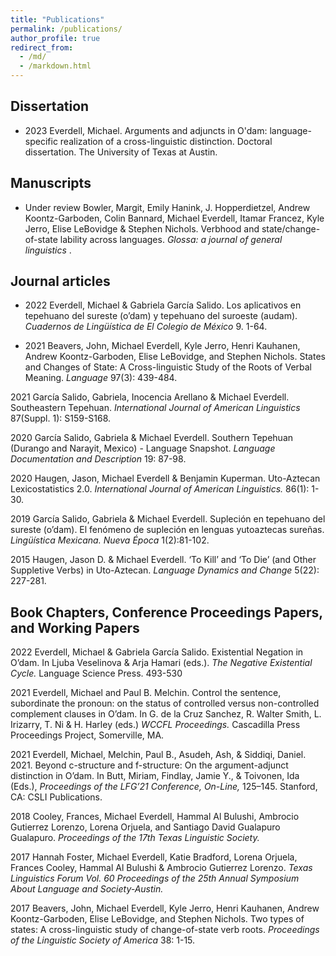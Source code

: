 ```yaml
---
title: "Publications"
permalink: /publications/
author_profile: true
redirect_from: 
  - /md/
  - /markdown.html
---
```


## Dissertation
* 2023 Everdell, Michael. Arguments and adjuncts in O'dam: language-specific realization of
a cross-linguistic distinction. Doctoral dissertation. The University of Texas at Austin.

## Manuscripts 
* Under review	Bowler, Margit, Emily Hanink, J. Hopperdietzel, Andrew Koontz-Garboden, Colin Bannard, Michael Everdell, Itamar Francez, Kyle Jerro, Elise LeBovidge & Stephen Nichols. Verbhood and state/change-of-state lability across languages. <em> Glossa: a journal of general linguistics </em>. 

## Journal articles
* 2022	Everdell, Michael & Gabriela García Salido. Los aplicativos en tepehuano del sureste (o’dam) y tepehuano del suroeste (audam). <em> Cuadernos de Lingüística de El Colegio de México </em> 9. 1-64.

* 2021	Beavers, John, Michael Everdell, Kyle Jerro, Henri Kauhanen, Andrew Koontz-Garboden, Elise LeBovidge, and Stephen Nichols. States and Changes of State: A Cross-linguistic Study of the Roots of Verbal Meaning. <em> Language </em> 97(3): 439-484.

2021	García Salido, Gabriela, Inocencia Arellano & Michael Everdell. Southeastern Tepehuan. <em> International Journal of American Linguistics </em> 87(Suppl. 1): S159-S168.

2020	García Salido, Gabriela & Michael Everdell. Southern Tepehuan (Durango and Narayit, Mexico) - Language Snapshot. <em> Language Documentation and Description </em> 19: 87-98.

2020	Haugen, Jason, Michael Everdell & Benjamin Kuperman. Uto-Aztecan Lexicostatistics 2.0. <em> International Journal of American Linguistics. </em> 86(1): 1-30.

2019	García Salido, Gabriela & Michael Everdell. Supleción en tepehuano del sureste (o’dam). El fenómeno de supleción en lenguas yutoaztecas sureñas. <em> Lingüística Mexicana. Nueva Época </em> 1(2):81-102.

2015	Haugen, Jason D. & Michael Everdell. ‘To Kill’ and ‘To Die’ (and Other Suppletive Verbs) in Uto-Aztecan. <em> Language Dynamics and Change </em> 5(22): 227-281.

## Book Chapters, Conference Proceedings Papers, and Working Papers

2022	Everdell, Michael & Gabriela García Salido. Existential Negation in O’dam. In Ljuba Veselinova & Arja Hamari (eds.). <em> The Negative Existential Cycle. </em> Language Science Press. 493-530

2021	Everdell, Michael and Paul B. Melchin. Control the sentence, subordinate the pronoun: on the status of controlled versus non-controlled complement clauses in O’dam. In G. de la Cruz Sanchez, R. Walter Smith, L. Irizarry, T. Ni & H. Harley (eds.) <em> WCCFL Proceedings. </em> Cascadilla Press Proceedings Project, Somerville, MA.

2021	Everdell, Michael, Melchin, Paul B., Asudeh, Ash, & Siddiqi, Daniel. 2021. Beyond c-structure and f-structure: On the argument-adjunct distinction in O’dam. In Butt, Miriam, Findlay, Jamie Y., & Toivonen, Ida (Eds.), <em> Proceedings of the LFG’21 Conference, On-Line, </em> 125–145. Stanford, CA: CSLI Publications.

2018	Cooley, Frances, Michael Everdell, Hammal Al Bulushi, Ambrocio Gutierrez Lorenzo, Lorena Orjuela, and Santiago David Gualapuro Gualapuro. <em> Proceedings of the 17th Texas Linguistic Society. </em>

2017	Hannah Foster, Michael Everdell, Katie Bradford, Lorena Orjuela, Frances Cooley, Hammal Al Bulushi & Ambrocio Gutierrez Lorenzo. <em> Texas Linguistics Forum Vol. 60 Proceedings of the 25th Annual Symposium About Language and Society-Austin. </em>

2017	Beavers, John, Michael Everdell, Kyle Jerro, Henri Kauhanen, Andrew Koontz-Garboden, Elise LeBovidge, and Stephen Nichols. Two types of states: A cross-linguistic study of change-of-state verb roots. <em> Proceedings of the Linguistic Society of America </em> 38: 1-15.

